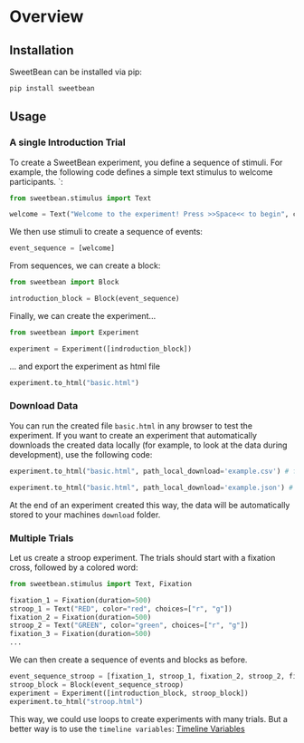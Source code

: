 # Overview

## Installation

SweetBean can be installed via pip:

```bash
pip install sweetbean
```

## Usage

### A single Introduction Trial

To create a SweetBean experiment, you define a sequence of stimuli.
For example, the following code defines a simple text stimulus to welcome participants. `:

```python
from sweetbean.stimulus import Text

welcome = Text("Welcome to the experiment! Press >>Space<< to begin", choices=[" "])
```

We then use stimuli to create a sequence of events:

```python
event_sequence = [welcome]
```

From sequences, we can create a block:

```python
from sweetbean import Block

introduction_block = Block(event_sequence)
```

Finally, we can create the experiment...

```python
from sweetbean import Experiment

experiment = Experiment([indroduction_block])
```

... and export the experiment as html file

```python
experiment.to_html("basic.html")
```

### Download Data

You can run the created file `basic.html` in any browser to test the experiment. If you want to create an experiment
that automatically downloads the created data locally (for example, to look at the data during development), use the 
following code:

```python
experiment.to_html("basic.html", path_local_download='example.csv') # for csv
```

```python
experiment.to_html("basic.html", path_local_download='example.json') # for json
```

At the end of an experiment created this way, the data will be automatically stored to your machines `download` folder.

### Multiple Trials

Let us create a stroop experiment. The trials should start with a fixation cross, followed by a colored word:

```python
from sweetbean.stimulus import Text, Fixation

fixation_1 = Fixation(duration=500)
stroop_1 = Text("RED", color="red", choices=["r", "g"])
fixation_2 = Fixation(duration=500)
stroop_2 = Text("GREEN", color="green", choices=["r", "g"])
fixation_3 = Fixation(duration=500)
...
```

We can then create a sequence of events and blocks as before.

```python
event_sequence_stroop = [fixation_1, stroop_1, fixation_2, stroop_2, fixation_3, ...]
stroop_block = Block(event_sequence_stroop)
experiment = Experiment([introduction_block, stroop_block])
experiment.to_html("stroop.html")
```

This way, we could use loops to create experiments with many trials. But a better way is to use
the `timeline variables`: [Timeline Variables](./timeline_variables.md)
